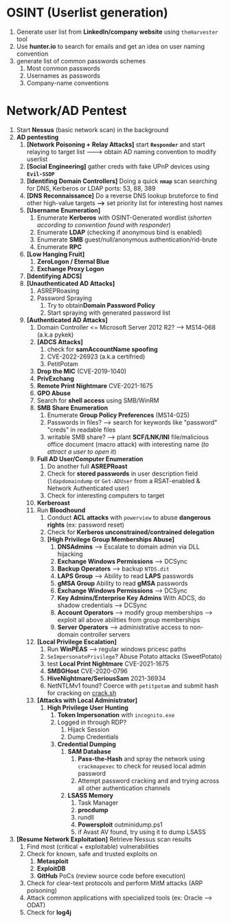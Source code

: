 # OSINT (Userlist generation)
1. Generate user list from **LinkedIn/company website** using `theHarvester` tool
2. Use **hunter.io** to search for emails and get an idea on user naming convention
3. generate list of common passwords schemes
	1. Most common passwords
	2. Usernames as passwords
	3. Company-name conventions

# Network/AD Pentest
1. Start **Nessus** (basic network scan) in the background
2. **AD pentesting**
	1. **[Network Poisoning + Relay Attacks]** start **`Responder`** and start relaying to target list ---> obtain AD naming convention to modify userlist
	2. **[Social Engineering]** gather creds with fake UPnP devices using **`Evil-SSDP`**
	3. **[Identifing Domain Controllers]** Doing a quick **`nmap`** scan searching for DNS, Kerberos or LDAP ports: 53, 88, 389
	4. **[DNS Reconnaissance]** Do a reverse DNS lookup bruteforce to find other high-value targets **-->** set priority list for interesting host names
	5. **[Username Enumeration]**
		1. Enumerate **Kerberos** with OSINT-Generated wordlist (*shorten according to convention found with responder*)
		2. Enumerate **LDAP** (checking if anonymous bind is enabled)
		3. Enumerate **SMB** guest/null/anonymous authentication/rid-brute
		4. Enumerate **RPC**
	6. **[Low Hanging Fruit]**
		1. **ZeroLogon / Eternal Blue**
		2. **Exchange Proxy Logon**
	7. **[Identifying ADCS]**
	8. **[Unauthenticated AD Attacks]**
		1. ASREPRoasing
		2. Password Spraying
			1. Try to obtain**Domain Password Policy**
			2. Start spraying with generated password list
	9. **[Authenticated AD Attacks]**  
		1. Domain Controller <= Microsoft Server 2012 R2? --> MS14-068 (a.k.a pykek)		
		2. **[ADCS Attacks]**
			1. check for **samAccountName spoofing**
			2. CVE-2022-26923 (a.k.a certifried)
			3. PetitPotam
		3. **Drop the MIC** (CVE-2019-1040)
		4. **PrivExchang**
		5. **Remote Print Nightmare** CVE-2021-1675
		6. **GPO Abuse**
		7. Search for **shell access** using SMB/WinRM
		8. **SMB Share Enumeration**
			1. Enumerate **Group Policy Preferences** (MS14-025)
			2. Passwords in files? --> search for keywords like "password" "creds" in readable files
			3. writable SMB share? --> plant **SCF/LNK/INI** file/malicious office document (macro attack) with interesting name (*to attract a user to open it*)
		9. **Full AD User/Computer Enumeration**
			1. Do another full **ASREPRoast**
			2. Check for **stored passwords** in user description field (`ldapdomaindump` or `Get-ADUser` from a RSAT-enabled & Network Authenticated user)
			3. Check for interesting computers to target
		10. **Kerberoast**
		11. Run **Bloodhound**
			1. Conduct **ACL attacks** with `powerview` to abuse **dangerous rights** (ex: password reset)
			2. Check for **Kerberos unconstrained/contrained delegation**
			3. **[High Privilege Group Memberships Abuse]**
				1. **DNSAdmins** --> Escalate to domain admin via DLL hijacking
				2. **Exchange Windows Permissions** --> DCSync
				3. **Backup Operators** --> backup `NTDS.dit`
				4. **LAPS Group** --> Ability to read **LAPS** passwords
				5. **gMSA Group** Ability to read **gMSA** passwords
				6. **Exchange Windows Permissions** --> DCSync
				7. **Key Admins/Enterprise Key Admins** With ADCS, do shadow credentials --> DCSync
				8. **Account Operators** --> modify group memberships --> exploit all above abilities from group memberships
				9. **Server Operators** --> administrative access to non-domain controller servers
		12. **[Local Privilege Escalation]**
			1. Run **WinPEAS** --> regular windows pricesc paths
			2. `SeImpersonatePrivilege`? Abuse Potato attacks (SweetPotato)
			3. test **Local Print Nightmare** CVE-2021-1675
			4. **SMBGHost** CVE-2020-0796
			5. **HiveNightmare/SeriousSam** 2021-36934
			6. NetNTLMv1 found? Coerce with `petitpotam` and submit hash for cracking on [crack.sh](https://crack.sh/)
		13. **[Attacks with Local Administrator]**
			1. **High Privilege User Hunting**
				1. **Token Impersonation** with `incognito.exe`
				2. Logged in through RDP?
					1. Hijack Session
					2. Dump Credentials
				3. **Credential Dumping**
					1. **SAM Database**
						1. **Pass-the-Hash** and spray the network using `crackmapexec` to check for reused local admin password
						2. Attempt password cracking and and trying across all other authentication channels
					2. **LSASS Memory**
						1. Task Manager
						2. **procdump**
						3. rundll
						4. **Powersploit** outminidump.ps1
						5. if Avast AV found, try using it to dump LSASS
3. **[Resume Network Exploitation]** Retrieve Nessus scan results
	1. Find most (critical + exploitable) vulnerabilities
	2. Check for known, safe and trusted exploits on
		1. **Metasploit**
		2. **ExploitDB**
		3. **GitHub** PoCs (review source code before execution)
	3. Check for clear-text protocols and perform MitM attacks (ARP poisoning)
	4. Attack common applications with specialized tools (ex: Oracle --> ODAT)
	5. Check for **log4j**